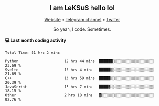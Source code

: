 <h2 align="center">I am LeKSuS hello lol</h2>
<div align="center">
  <a href="https://leksus.net">Website</a> •
  <a href="https://t.me/leksus_was_here">Telegram channel</a> •
  <a href="https://twitter.com/___LeKSuS___">Twitter</a>
</div>
<p align="center">So yeah, I code. Sometimes.</p>

#### :computer: Last month coding activity
<!--START_SECTION:waka-->

```text
Total Time: 81 hrs 2 mins

Python                     19 hrs 44 mins  ██████░░░░░░░░░░░░░░░░░░░   23.69 %
Svelte                     18 hrs 4 mins   █████▒░░░░░░░░░░░░░░░░░░░   21.69 %
C++                        16 hrs 59 mins  █████░░░░░░░░░░░░░░░░░░░░   20.39 %
JavaScript                 15 hrs 7 mins   ████▓░░░░░░░░░░░░░░░░░░░░   18.15 %
Other                      2 hrs 18 mins   ▓░░░░░░░░░░░░░░░░░░░░░░░░   02.76 %
```

<!--END_SECTION:waka-->
